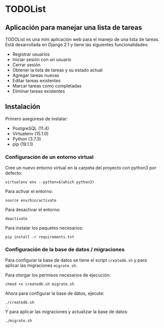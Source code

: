 # TODOList

## Aplicación para manejar una lista de tareas

TODOList es una mini aplicación web para el manejo de una lista de tareas. Está desarrollada en Django 2.1 y tiene las siguientes funcionalidades:

* Registrar usuarios
* Iniciar sesión con un usuario
* Cerrar sesión
* Obtener la lista de tareas y su estado actual
* Agregar tareas nuevas
* Editar tareas existentes
* Marcar tareas como completadas
* Eliminar tareas existentes

## Instalación

Primero asegúrese de instalar:

* PostgreSQL (11.4)
* Virtualenv (15.1.0)
* Python (3.7.3)
* pip (19.1.1)

### Configuración de un entorno virtual

Cree un nuevo entorno virtual en la carpeta del proyecto con python3 por defecto:

```
virtualenv env --python=$(which python3)
```

Para activar el entorno:
```
source env/bin/activate
```

Para desactivar el entorno:
```
deactivate
```

Para instalar los paquetes necesarios:
```
pip install -r requirements.txt
```

### Configuración de la base de datos / migraciones

Para configurar la base de datos se tiene el script `createdb.sh` y para aplicar las migraciones `migrate.sh`.

Para otorgar los permisos necesarios de ejecución:
```
chmod +x createdb.sh migrate.sh
```

Ahora para configurar la base de datos, ejecute:
```
./createdb.sh
```

Y para aplicar las migraciones y actualizar la base de datos:
```
./migrate.sh
```
